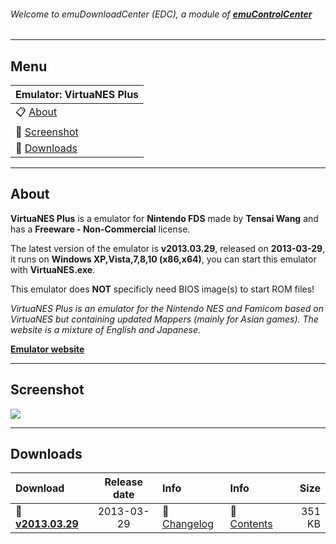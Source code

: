 ###### Welcome to emuDownloadCenter (EDC), a module of [**emuControlCenter**](https://github.com/PhoenixInteractiveNL/emuControlCenter/wiki/)
***
## Menu
| **Emulator: VirtuaNES Plus** |
|:---------|
| :clipboard: [About](#about) |
| :sunrise: [Screenshot](#screenshot) |
| :floppy_disk: [Downloads](#downloads) |
***
## About
**VirtuaNES Plus** is a emulator for **Nintendo FDS** made by **Tensai Wang** and has a **Freeware - Non-Commercial** license.

The latest version of the emulator is **v2013.03.29**, released on **2013-03-29**, it runs on **Windows XP,Vista,7,8,10 (x86,x64)**, you can start this emulator with **VirtuaNES.exe**.

This emulator does **NOT** specificly need BIOS image(s) to start ROM files!

_VirtuaNES Plus is an emulator for the Nintendo NES and Famicom based on VirtuaNES but containing updated Mappers (mainly for Asian games). The website is a mixture of English and Japanese._

[**Emulator website**](http://github.com/KOT040188/myvirtuanes)
***
## Screenshot
![](https://raw.githubusercontent.com/PhoenixInteractiveNL/emuDownloadCenter/master/hooks/virtuanesplus/screen.jpg)
***
## Downloads
| Download | Release date  | Info       | Info       | Size       |
|:---------|:-------------:|:-----------|:-----------|-----------:|
| :floppy_disk: [**v2013.03.29**](https://github.com/PhoenixInteractiveNL/edc-repo0003/raw/master/virtuanesplus/2013.03.29.7z) | 2013-03-29 | :page_facing_up: [Changelog](https://github.com/PhoenixInteractiveNL/edc-repo0003/blob/master/virtuanesplus/2013.03.29_changelog.txt) | :mag_right: [Contents](https://github.com/PhoenixInteractiveNL/edc-repo0003/blob/master/virtuanesplus/2013.03.29_contents.txt) | 351 KB |
